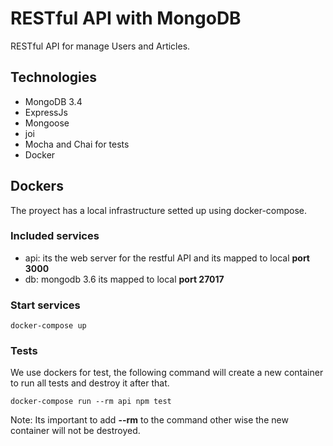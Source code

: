 # RESTful API with MongoDB

RESTful API for manage Users and Articles.

## Technologies
- MongoDB 3.4
- ExpressJs
- Mongoose
- joi
- Mocha and Chai for tests
- Docker


## Dockers
The proyect has a local infrastructure setted up using docker-compose.

### Included services
- api: its the web server for the restful API and its mapped to local **port 3000**
- db: mongodb 3.6 its mapped to local **port 27017**

### Start services

```
docker-compose up
```

### Tests

We use dockers for test, the following command will create a new container to run all tests and destroy it after that.

```
docker-compose run --rm api npm test
```
Note: Its important to add **--rm** to the command other wise the new container will not be destroyed.
